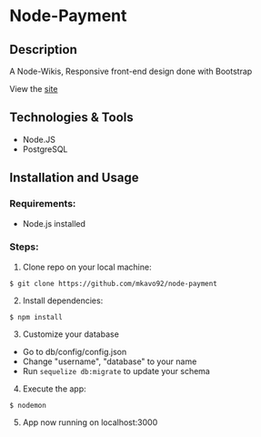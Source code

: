 # Node-Payment
## Description

A Node-Wikis,  Responsive front-end design done with Bootstrap

View the <a href = "https://nodejs-payment.herokuapp.com/">site</a>

## Technologies & Tools

* Node.JS
* PostgreSQL

## Installation and Usage

### Requirements:

* Node.js installed

### Steps:
1. Clone repo on your local machine:
```
$ git clone https://github.com/mkavo92/node-payment
```
2. Install dependencies:
```
$ npm install
```

3. Customize your database  

- Go to db/config/config.json
- Change "username", "database" to your name 
- Run `sequelize db:migrate` to update your schema


4. Execute the app:<br/>
```
$ nodemon
```

5. App now running on localhost:3000